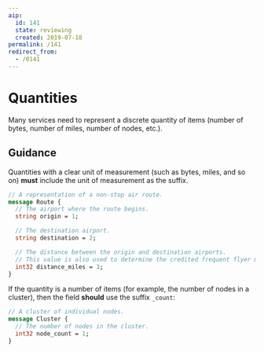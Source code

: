 ```yaml
---
aip:
  id: 141
  state: reviewing
  created: 2019-07-18
permalink: /141
redirect_from:
  - /0141
---
```


# Quantities

Many services need to represent a discrete quantity of items (number of bytes,
number of miles, number of nodes, etc.).

## Guidance

Quantities with a clear unit of measurement (such as bytes, miles, and so on)
**must** include the unit of measurement as the suffix.

```proto
// A representation of a non-stop air route.
message Route {
  // The airport where the route begins.
  string origin = 1;

  // The destination airport.
  string destination = 2;

  // The distance between the origin and destination airports.
  // This value is also used to determine the credited frequent flyer miles.
  int32 distance_miles = 3;
}
```

If the quantity is a number of items (for example, the number of nodes in a
cluster), then the field **should** use the suffix `_count`:

```proto
// A cluster of individual nodes.
message Cluster {
  // The number of nodes in the cluster.
  int32 node_count = 1;
}
```
